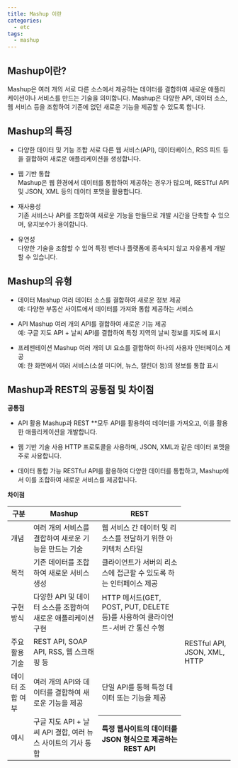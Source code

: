 ```yaml
---
title: Mashup 이란  
categories:
  - etc 
tags:
  - mashup
---
```


## Mashup이란?
Mashup은 여러 개의 서로 다른 소스에서 제공하는 데이터를 결합하여 새로운 애플리케이션이나 서비스를 만드는 기술을 의미합니다. Mashup은 다양한 API, 데이터 소스, 웹 서비스 등을 조합하여 기존에 없던 새로운 기능을 제공할 수 있도록 합니다.

## Mashup의 특징
- 다양한 데이터 및 기능 조합
서로 다른 웹 서비스(API), 데이터베이스, RSS 피드 등을 결합하여 새로운 애플리케이션을 생성합니다.

- 웹 기반 통합  
Mashup은 웹 환경에서 데이터를 통합하여 제공하는 경우가 많으며, RESTful API 및 JSON, XML 등의 데이터 포맷을 활용합니다.

- 재사용성  
기존 서비스나 API를 조합하여 새로운 기능을 만들므로 개발 시간을 단축할 수 있으며, 유지보수가 용이합니다.

- 유연성  
다양한 기술을 조합할 수 있어 특정 벤더나 플랫폼에 종속되지 않고 자유롭게 개발할 수 있습니다.

## Mashup의 유형
- 데이터 Mashup
여러 데이터 소스를 결합하여 새로운 정보 제공  
예: 다양한 부동산 사이트에서 데이터를 가져와 통합 제공하는 서비스  

- API Mashup
여러 개의 API를 결합하여 새로운 기능 제공  
예: 구글 지도 API + 날씨 API를 결합하여 특정 지역의 날씨 정보를 지도에 표시  

- 프레젠테이션 Mashup
여러 개의 UI 요소를 결합하여 하나의 사용자 인터페이스 제공  
예: 한 화면에서 여러 서비스(소셜 미디어, 뉴스, 캘린더 등)의 정보를 통합 표시  

## Mashup과 REST의 공통점 및 차이점
**공통점**
- API 활용
Mashup과 REST **모두 API를 활용하여 데이터를 가져오고, 이를 활용한 애플리케이션을 개발합니다.

- 웹 기반 기술 사용
HTTP 프로토콜을 사용하며, JSON, XML과 같은 데이터 포맷을 주로 사용합니다.

- 데이터 통합 가능
RESTful API를 활용하여 다양한 데이터를 통합하고, Mashup에서 이를 조합하여 새로운 서비스를 제공합니다.

**차이점**

<table>
<thead>
<tr>
   <th > 구분 </th>
   <th > Mashup </th>
   <th> REST </th>
</tr>
</thead>
<tbody>
<tr>
    <td > 개념 </td>
    <td>여러 개의 서비스를 결합하여 새로운 기능을 만드는 기술 </td>
    <td>웹 서비스 간 데이터 및 리소스를 전달하기 위한 아키텍처 스타일 </td>
</tr>
<tr>
    <td> 목적</td>
    <td>기존 데이터를 조합하여 새로운 서비스 생성</td>
    <td>클라이언트가 서버의 리소스에 접근할 수 있도록 하는 인터페이스 제공</td>
</tr>
<tr>
    <td>구현 방식</td>
    <td>다양한 API 및 데이터 소스를 조합하여 새로운 애플리케이션 구현</td>
    <td>HTTP 메서드(GET, POST, PUT, DELETE 등)를 사용하여 클라이언트-서버 간 통신 수행</td>
</tr>
<tr>
    <td > 주요 활용 기술</td>
    <td>REST API, SOAP API, RSS, 웹 스크래핑 등<td>
    <td>RESTful API, JSON, XML, HTTP </td>
</tr>
<tr>
    <td >데이터 조합 여부</td>
    <td> 여러 개의 API와 데이터를 결합하여 새로운 기능을 제공</td>
    <td> 단일 API를 통해 특정 데이터 또는 기능을 제공</td>
</tr>
<tr>
    <td >예시</td>
    <td>구글 지도 API + 날씨 API 결합, 여러 뉴스 사이트의 기사 통합 </td>
    <th>특정 웹사이트의 데이터를 JSON 형식으로 제공하는 REST API </td>
</tr>
</tbody>
